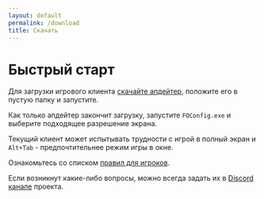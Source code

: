 ```yaml
---
layout: default
permalink: /download
title: Скачать
---
```

# Быстрый старт

Для загрузки игрового клиента [скачайте апдейтер](https://github.com/fonline-roleplay/FO4RP/releases/download/1.01/FOnlineUpdater.exe), положите его в пустую папку и запустите. 

Как только апдейтер закончит загрузку, запустите `FOConfig.exe` и выберите подходящее разрешение экрана.

Текущий клиент может испытывать трудности с игрой в полный экран и `Alt+Tab` - предпочтительнее режим игры в окне.

Ознакомьтесь со списком [правил для игроков](/info/rules/).

Если возникнут какие-либо вопросы, можно всегда задать их в [Discord канале](https://discord.gg/qD6WYFY) проекта.
